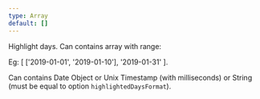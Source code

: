```yaml
---
type: Array
default: []
---
```


Highlight days. Can contains array with range:

Eg: [ ['2019-01-01', '2019-01-10'], '2019-01-31' ].

Can contains Date Object or Unix Timestamp (with milliseconds) or String (must be equal to option `highlightedDaysFormat`).